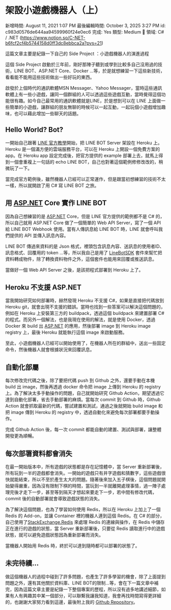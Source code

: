 # 架設小遊戲機器人（上）

新增時間: August 11, 2021 1:07 PM
最後編輯時間: October 3, 2025 3:27 PM
id: c983d0576de644aa94599960f24e0ec6
完成: Yes
類型: Medium
🧩 領域: C# / .NET (https://www.notion.so/C-NET-b6fcf2cf4b5744158d0ff3dc8ebbca2a?pvs=21)

這篇文章主要是紀錄一下自己的 Side Project ：小遊戲機器人的演進過程

這個 Side Project 啟動於三年前，剛好那陣子聽到或學到比較多自己沒用過的技術，LINE BOT、ASP.NET Core、Docker ...等，於是就想練習一下這些新技術，看看能不能用這些技術做出一些好玩的東西。

啟發於上個時代的通訊軟體MSN Messager、Yahoo Messager，當時這些通訊軟體上有一些小遊戲，讓同一個群組的人可以透過這些遊戲互動，當時覺得這個功能很有趣。如今自己最常用的通訊軟體就是LINE，於是想到可以在 LINE 上面做一些簡單的小遊戲，讓群組的朋友無聊的時候可以一起互動，一起玩個小遊戲增加趣味，也可以藉此增加一些聊天的話題。

## Hello World? Bot?

一開始自己跟著 [LINE 官方教學](https://developers.line.biz/zh-hant/docs/messaging-api/building-sample-bot-with-heroku/#deploy-the-kitchensink-sample-bot-app)開始，把 LINE BOT Server 架設在 Heroku 上。Heroku 是一個滿方便的雲端服務平台，可以在 Heroku 上開設一個免費方案的 app。在 Heroku app 設定完成後，把官方提供的 example 部署上去，就馬上得到一個會重複上一句話的 echo LINE BOT，自己也對著這個範例修修改改的，稍微玩了一下。

當完成官方範例後，雖然機器人已經可以正常運作，但是跟當初想練習的技術不太一樣，所以就開啟了用 C# 寫 LINE BOT 之旅。

## 用 [ASP.NET](http://asp.NET) Core 實作 LINE BOT

因為自己想練習的是 [ASP.NET](http://asp.NET) Core，但是 LINE 官方提供的範例都不是 C# 的，所以自己就用 ASP.NET Core 做了一個簡單的 Web API Server，寫了一個 API 給 LINE BOT Webhook 使用。當有人傳訊息給 LINE BOT 時，LINE 就會呼叫我們提供的 API 並傳入訊息內容。

LINE BOT 傳過來資料的是 Json 格式，裡頭包含訊息內容、送訊息的使用者ID、訊息格式、回覆用的 token ...等，所以我自己是用了 [LineBotSDK](https://www.nuget.org/packages/LineBotSDK/) 套件來幫忙把資料轉成物件，除了轉換資料物件之外，這個套件也能用來回覆或推送訊息。

當做好一個 Web API Server 之後，是該把程式部署到 Heroku 上了。

## Heroku 不支援 ASP.NET

當我開始研究如何部署時，赫然發現 Heroku 不支援 C#，如果是直接把代碼放到 Heroku git，就會出現不支援的錯誤。當時也找到一些答案可以解決這個問題的，例如在 Heroku 上安裝第三方的 buildpack，透過這個 buildpack 來建置部署 C# 的程式。而另外一個解法，也是我現在使用的解法，就是使用 Docker，透過 Docker 來 build 出 [ASP.NET](http://asp.NET) 的應用，然後部署 image 到 Heroku image registry 上，最後 Heroku 就能執行這個 image 來啟動服務。

至此，小遊戲機器人已經可以開始使用了，在機器人所在的群組中，送出一些固定命令，然後機器人就會根據狀況來回覆訊息。

## 自動化部屬

每次修改完代碼之後，除了要把代碼 push 到 Github 之外，還要手動在本機 build 出 image，然後再透過 docker 命令把 image 上傳到 Heroku 的 registry 上。為了解決太多手動操作的問題，自己就開始研究 Github Action，期望透過它達到自動化部署，省去手動部署的麻煩。當每次 commit 到 Github 時，Github Action 就會抓取最新的代碼，嘗試建置和測試，通過之後就開始 build image 和把 image 傳到 Heroku 的 registry 中，透過自動化來避免每次部署都要手動操作。

完成 Github Action 後，每一次 commit 都能自動的建置、測試與部署，讓整體開發更為順暢。

## 每次部署資料都會消失

在最一開始版本中，所有遊戲的狀態都是存在記憶體中，當 Server 重新部署後，所有玩到一半的遊戲都會消失。一開始的遊戲只有井字遊戲和猜數字，這些遊戲很快就能結束，所以不至於產生太大的問題。隨著後來加入五子棋後，這個問題就開始變得嚴重，因為沒有限制下棋的時間，當玩到一半就離開處理事情，過一陣子處理完後才走下一步，甚至等到隔天才想起來要走下一步，若中間有修改代碼，commit 後的自動部署就會導致遊戲狀態的消失。

為了解決這個問題，也為了學習如何使用 Redis，所以在 Heroku 上加上了一個 Redis 的 Add-on，並讓 Container 裡的機器人連到這個 Redis。在 C# 的部分，自己使用了[StackExchange.Redis](https://github.com/StackExchange/StackExchange.Redis) 來處理 Redis 的連線與操作，在 Redis 中儲存正在進行的遊戲的狀態，當 Server 重新部署後，只要從 Redis 讀取進行中的遊戲狀態，就可以避免遊戲狀態因為重新部署而消失。

當機器人開始用 Redis 時，終於可以達到隨時都可以部署的狀態了。

## 未完待續...

做這個機器人的過程中碰到了許多問題，也產生了許多學習的機會，除了上面提到問題之外，還有其他關於資料庫、LINE BOT的限制...等，會在下一篇文章中補完，因為這篇文章主要是紀錄一下整個專案的歷程，所以沒有過多地講述細節，如果有人有興趣其中某一個部分，可以聯繫我讓我知道，我會再找時間寫得更詳細的，也謝謝大家努力看到這邊，最後附上我的 [Github Repository](https://github.com/easylive1989/LittleFlowerBot)。